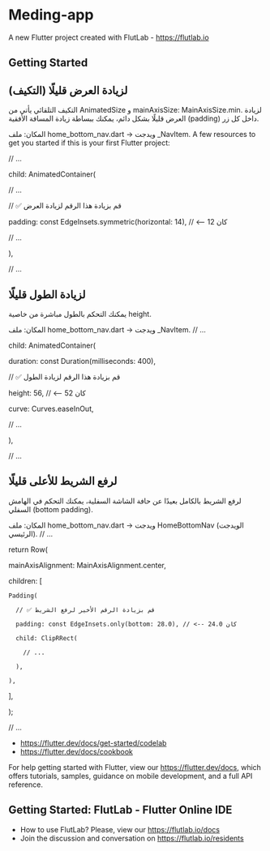 # Meding-app

A new Flutter project created with FlutLab - https://flutlab.io

## Getting Started


## لزيادة العرض قليلًا (التكيف)

التكيف التلقائي يأتي من AnimatedSize و mainAxisSize: MainAxisSize.min. لزيادة العرض قليلًا بشكل دائم، يمكنك ببساطة زيادة المسافة الأفقية (padding) داخل كل زر.

المكان: ملف home_bottom_nav.dart -> ويدجت _NavItem.
A few resources to get you started if this is your first Flutter project:

// ...

child: AnimatedContainer(

  // ...

  // ✅ قم بزيادة هذا الرقم لزيادة العرض

  padding: const EdgeInsets.symmetric(horizontal: 14), // <-- كان 12

  // ...

),

// ...

## لزيادة الطول قليلًا

يمكنك التحكم بالطول مباشرة من خاصية height.

المكان: ملف home_bottom_nav.dart -> ويدجت _NavItem.
// ...

child: AnimatedContainer(

  duration: const Duration(milliseconds: 400),

  // ✅ قم بزيادة هذا الرقم لزيادة الطول

  height: 56, // <-- كان 52

  curve: Curves.easeInOut,

  // ...

),

// ...

## لرفع الشريط للأعلى قليلًا

لرفع الشريط بالكامل بعيدًا عن حافة الشاشة السفلية، يمكنك التحكم في الهامش السفلي (bottom padding).

المكان: ملف home_bottom_nav.dart -> ويدجت HomeBottomNav (الويدجت الرئيسي).
// ...

return Row(

  mainAxisAlignment: MainAxisAlignment.center,

  children: [

    Padding(

      // ✅ قم بزيادة الرقم الأخير لرفع الشريط

      padding: const EdgeInsets.only(bottom: 28.0), // <-- كان 24.0

      child: ClipRRect(

        // ...

      ),

    ),

  ],

);

// ...


- https://flutter.dev/docs/get-started/codelab
- https://flutter.dev/docs/cookbook

For help getting started with Flutter, view our
https://flutter.dev/docs, which offers tutorials,
samples, guidance on mobile development, and a full API reference.

## Getting Started: FlutLab - Flutter Online IDE

- How to use FlutLab? Please, view our https://flutlab.io/docs
- Join the discussion and conversation on https://flutlab.io/residents
